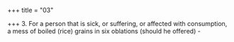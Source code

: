 +++
title = "03"

+++
3. For a person that is sick, or suffering, or affected with consumption, a mess of boiled (rice) grains in six oblations (should he offered) - 

